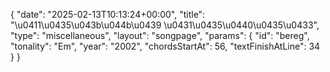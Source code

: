 {
    "date": "2025-02-13T10:13:24+00:00",
    "title": "\u0411\u0435\u043b\u044b\u0439 \u0431\u0435\u0440\u0435\u0433",
    "type": "miscellaneous",
    "layout": "songpage",
    "params": {
        "id": "bereg",
        "tonality": "Em",
        "year": "2002",
        "chordsStartAt": 56,
        "textFinishAtLine": 34
    }
}
